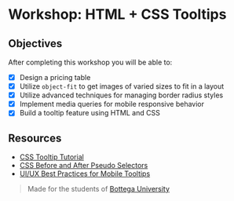 # Workshop: HTML + CSS Tooltips

## Objectives

After completing this workshop you will be able to:

- [x] Design a pricing table
- [x] Utilize `object-fit` to get images of varied sizes to fit in a layout
- [x] Utilize advanced techniques for managing border radius styles
- [x] Implement media queries for mobile responsive behavior
- [x] Build a tooltip feature using HTML and CSS

## Resources

- [CSS Tooltip Tutorial](https://blog.logrocket.com/creating-beautiful-tooltips-with-only-css/)
- [CSS Before and After Pseudo Selectors](https://www.youtube.com/watch?v=jXkK5QBg0zQ)
- [UI/UX Best Practices for Mobile Tooltips](https://www.smashingmagazine.com/2021/02/designing-tooltips-mobile-user-interfaces/)

> Made for the students of [Bottega University](http://bottega.edu/)

